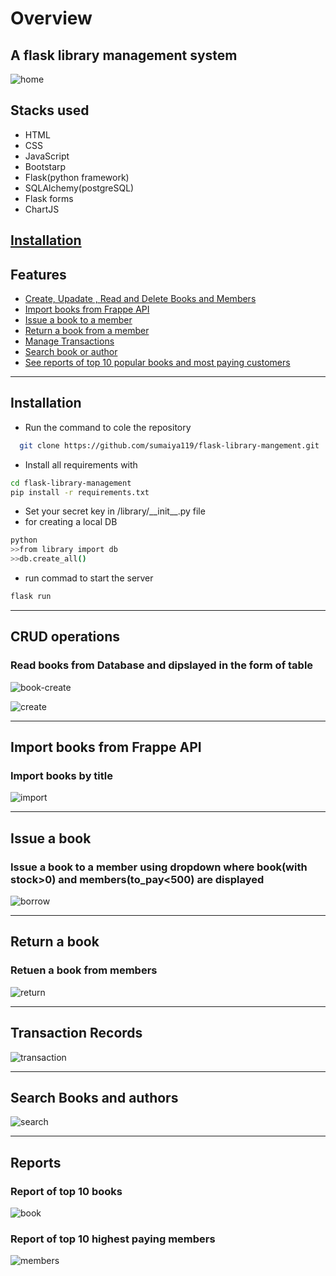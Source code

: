 # Overview
## A flask library management system

![home](/screenshots/Screenshot%20(128).png)
## Stacks used

- HTML
- CSS
- JavaScript
- Bootstarp
- Flask(python framework)
- SQLAlchemy(postgreSQL)
- Flask forms 
- ChartJS


## [Installation](#installation)
## Features

- [Create, Upadate , Read and Delete Books and Members](#crud-operations)
- [Import books from Frappe API](#import-books-from-frappe-api)
- [Issue a book to a member](#issue-a-book)
- [Return a book from a member](#return-a-book)
- [Manage Transactions](#transaction-records)
- [Search book or author](#search-books-and-authors)
- [See reports of top 10 popular books and most paying customers](#reports)

***
## Installation
- Run the command to cole the repository
```sh
  git clone https://github.com/sumaiya119/flask-library-mangement.git
```
- Install all requirements with
```sh
cd flask-library-management
pip install -r requirements.txt
```
- Set your secret key in /library/\_\_init\_\_.py file
- for creating a local DB
```sh
python
>>from library import db
>>db.create_all()
```
- run commad to start the server
```sh
flask run
```
***
## CRUD operations

### Read books from Database and dipslayed in the form of table
![book-create](/screenshots/Screenshot%20(129).png)

![create](/screenshots/Screenshot%20(130).png)
***
## Import books from Frappe API

### Import books by title
![import](/screenshots/Screenshot%20(131).png)
***
## Issue a book
### Issue a book to a member using dropdown where book(with stock>0) and members(to_pay<500) are displayed
![borrow](/screenshots/Screenshot%20(132).png)
***
## Return a book
### Retuen a book from members 
![return](/screenshots/Screenshot%20(142).png)
***
## Transaction Records
![transaction](/screenshots/Screenshot%20(134).png)
***
## Search Books and authors
![search](/screenshots/Screenshot%20(136).png)
***
## Reports
### Report of top 10 books
![book](/screenshots/Screenshot%20(137).png)

### Report of top 10 highest paying members
![members](/screenshots/Screenshot%20(138).png)
